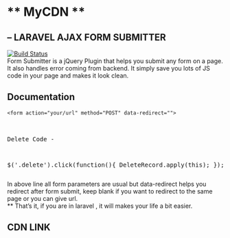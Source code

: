 <h1 class="code-line" data-line-start=0 data-line-end=1 ><a id="_MyCDN__0"></a>** MyCDN **</h1>
<h2 class="code-line" data-line-start=1 data-line-end=2 ><a id="_LARAVEL_AJAX_FORM_SUBMITTER_1"></a>– LARAVEL AJAX FORM SUBMITTER</h2>
<p class="has-line-data" data-line-start="3" data-line-end="5"><a href="https://travis-ci.org/joemccann/dillinger"><img src="https://travis-ci.org/joemccann/dillinger.svg?branch=master" alt="Build Status"></a><br>
Form Submitter is a jQuery Plugin that helps you submit any form on a page. It also handles error coming from backend. It simply save you lots of JS code in your page and makes it look clean.</p>
<h2 class="code-line" data-line-start=6 data-line-end=7 ><a id="Documentation_6"></a>Documentation</h2>
<pre><code class="has-line-data" data-line-start="9" data-line-end="11">&lt;form action=&quot;your/url&quot; method=&quot;POST&quot; data-redirect=&quot;&quot;&gt;
</code>
 
 Delete Code - 
 
 $('.delete').click(function(){
      DeleteRecord.apply(this);
 });
</pre>
<p class="has-line-data" data-line-start="11" data-line-end="13">In above line all form parameters are usual but data-redirect helps you redirect after form submit, keep blank if you want to redirect to the same page or you can give url.<br>
** That’s it, if you are in laravel , it will makes your life a bit easier.</p>
<h2>CDN LINK</h2>
<pre><code>
    <script src="https://cdn.jsdelivr.net/gh/sagar03d/MyCDN@1.1.3/FormSubmitter.js"></script>
</code></pre>
